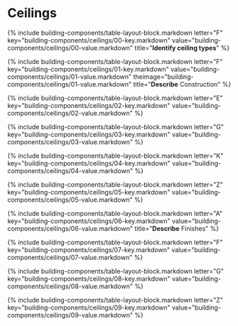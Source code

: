 <div data-role="collapsible" data-inset="false">
	<h1>Ceilings</h1>

<dl>


{% include building-components/table-layout-block.markdown letter="F" key="building-components/ceilings/00-key.markdown" value="building-components/ceilings/00-value.markdown" title="**Identify ceiling types**"  %}

{% include building-components/table-layout-block.markdown letter="F" key="building-components/ceilings/01-key.markdown" value="building-components/ceilings/01-value.markdown" theimage="building-components/ceilings/01-value.markdown" title="**Describe** Construction"  %}

{% include building-components/table-layout-block.markdown letter="E" key="building-components/ceilings/02-key.markdown" value="building-components/ceilings/02-value.markdown"  %}

{% include building-components/table-layout-block.markdown letter="G" key="building-components/ceilings/03-key.markdown" value="building-components/ceilings/03-value.markdown"  %}

{% include building-components/table-layout-block.markdown letter="K" key="building-components/ceilings/04-key.markdown" value="building-components/ceilings/04-value.markdown"  %}

{% include building-components/table-layout-block.markdown letter="Z" key="building-components/ceilings/05-key.markdown" value="building-components/ceilings/05-value.markdown"  %}

{% include building-components/table-layout-block.markdown letter="A" key="building-components/ceilings/06-key.markdown" value="building-components/ceilings/06-value.markdown" title="**Describe** Finishes"  %}

{% include building-components/table-layout-block.markdown letter="F" key="building-components/ceilings/07-key.markdown" value="building-components/ceilings/07-value.markdown"  %}

{% include building-components/table-layout-block.markdown letter="G" key="building-components/ceilings/08-key.markdown" value="building-components/ceilings/08-value.markdown"  %}


{% include building-components/table-layout-block.markdown letter="Z" key="building-components/ceilings/09-key.markdown" value="building-components/ceilings/09-value.markdown"  %}



</dl>